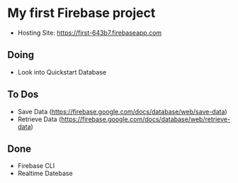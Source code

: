 # My first Firebase project

- Hosting Site: https://first-643b7.firebaseapp.com

## Doing

- Look into Quickstart Database

## To Dos

- Save Data (https://firebase.google.com/docs/database/web/save-data)
- Retrieve Data (https://firebase.google.com/docs/database/web/retrieve-data)

## Done

- Firebase CLI
- Realtime Datebase